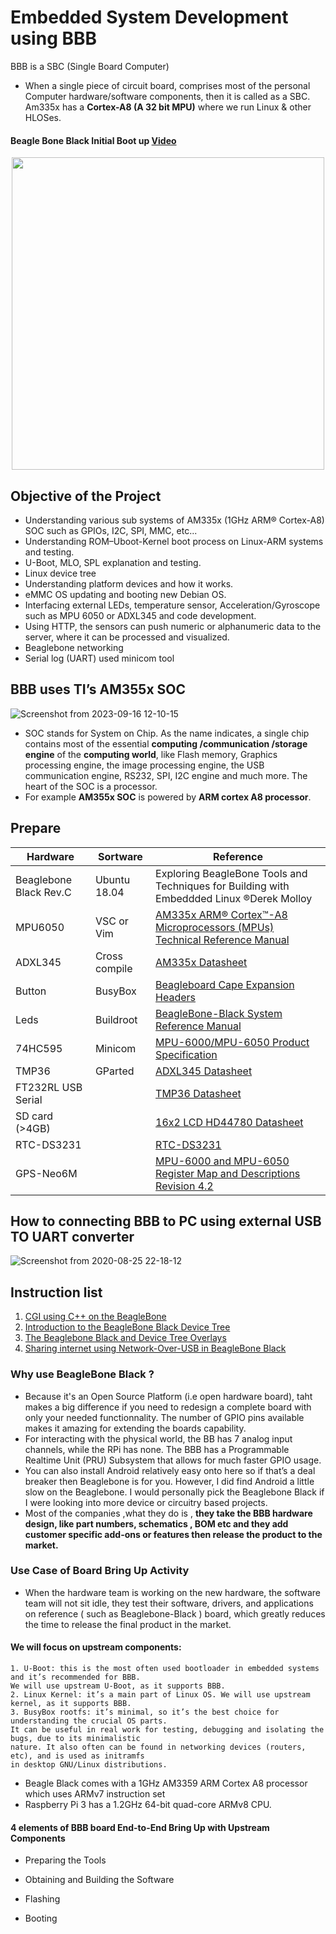# Embedded System Development using BBB 
BBB is a SBC (Single Board Computer) 

- When a single piece of circuit board, comprises most of the personal
Computer hardware/software components, then it is called as a SBC. Am335x has a **Cortex-A8 (A 32 bit MPU)** where we run Linux & other HLOSes.
#### Beagle Bone Black Initial Boot up [Video](https://www.youtube.com/watch?v=R6c0kC25NRo&ab_channel=PranabNandy)



<p align="center"> <img width="500" src="https://elementztechblog.files.wordpress.com/2014/11/beaglebone_black.jpg" /> </p>


## Objective of the Project
- Understanding various sub systems of AM335x (1GHz ARM® Cortex-A8) SOC such as GPIOs, I2C, SPI, MMC, etc...
- Understanding ROM–Uboot-Kernel boot process on Linux-ARM systems and testing.
- U-Boot, MLO, SPL explanation and testing.
- Linux device tree
- Understanding platform devices and how it works.
- eMMC OS updating and booting new Debian OS.
- Interfacing external LEDs, temperature sensor, Acceleration/Gyroscope such as MPU 6050 or ADXL345 and code development.
- Using HTTP, the sensors can push numeric or alphanumeric data to the server, where it can be processed and visualized.
- Beaglebone networking
- Serial log (UART) used minicom tool


## BBB uses TI’s AM355x SOC 
![Screenshot from 2023-09-16 12-10-15](https://github.com/PranabNandy/BeagleBone-Black-Platform-Bring-Up/assets/80820274/4c4607a6-96f2-4faa-8fed-4b81acda59bd)

-	SOC stands for System on Chip. As the name indicates, a single chip contains most of the essential **computing /communication /storage engine** of the **computing world**, like Flash memory, Graphics processing engine, the image processing engine, the USB communication engine, RS232, SPI, I2C engine and much more. The heart of the SOC is a processor.
-	For example **AM355x SOC** is powered by **ARM cortex A8 processor**.


## Prepare

| Hardware              | Sortware      | Reference                                                                                |
|-----------------------|---------------|------------------------------------------------------------------------------------------|
| Beaglebone Black Rev.C| Ubuntu 18.04  | Exploring BeagleBone Tools and Techniques for Building with Embeddded Linux ®Derek Molloy|
| MPU6050               | VSC or Vim    | [AM335x ARM® Cortex™-A8 Microprocessors (MPUs) Technical Reference Manual](https://www.ti.com/lit/ug/spruh73q/spruh73q.pdf?ts=1694841159478&ref_url=https%253A%252F%252Fwww.google.com%252F)|
| ADXL345               | Cross compile | [AM335x Datasheet](https://www.ti.com/lit/ds/sprs717l/sprs717l.pdf?ts=1598362140689&ref_url=https%253A%252F%252Fwww.google.com%252F)|
| Button                | BusyBox       | [Beagleboard Cape Expansion Headers](https://elinux.org/Beagleboard:Cape_Expansion_Headers)|  
| Leds                  | Buildroot     |  [BeagleBone-Black  System Reference Manual](https://cdn.sparkfun.com/datasheets/Dev/Beagle/e14%20BBB_SRM_rev%200.9.pdf) |     
| 74HC595               | Minicom       | [MPU-6000/MPU-6050 Product Specification](https://invensense.tdk.com/wp-content/uploads/2015/02/MPU-6000-Datasheet1.pdf)|
| TMP36                 | GParted       | [ADXL345 Datasheet](https://www.analog.com/media/en/technical-documentation/data-sheets/ADXL345.pdf)|
| FT232RL USB Serial    |               | [TMP36 Datasheet](https://www.analog.com/media/en/technical-documentation/data-sheets/TMP35_36_37.pdf)|
| SD card (>4GB)        |               | [16x2 LCD HD44780 Datasheet](https://www.sparkfun.com/datasheets/LCD/HD44780.pdf)|
| RTC-DS3231            |               | [RTC-DS3231](https://datasheets.maximintegrated.com/en/ds/DS3231.pdf) |
| GPS-Neo6M             |		| [MPU-6000 and MPU-6050 Register Map and Descriptions Revision 4.2](https://invensense.tdk.com/wp-content/uploads/2015/02/MPU-6000-Register-Map1.pdf)|

## How to connecting BBB to PC using external USB TO UART converter
![Screenshot from 2020-08-25 22-18-12](https://user-images.githubusercontent.com/32474027/91179255-3c4f7a00-e721-11ea-8006-a49083c3fb5e.png)

## Instruction list 
1. [CGI using C++ on the BeagleBone](http://derekmolloy.ie/beaglebone-cgicc/)
2. [Introduction to the BeagleBone Black Device Tree](https://learn.adafruit.com/introduction-to-the-beaglebone-black-device-tree/device-tree-overlays)
4. [The Beaglebone Black and Device Tree Overlays](http://www.ofitselfso.com/BeagleNotes/Beaglebone_Black_And_Device_Tree_Overlays.php)
3. [Sharing internet using Network-Over-USB in BeagleBone Black](https://elementztechblog.wordpress.com/2014/12/22/sharing-internet-using-network-over-usb-in-beaglebone-black/)

### Why use BeagleBone Black​ ? 
	
-	Because it's an Open Source Platform (i.e open hardware board), taht makes a big difference if you need to redesign a complete board with only your needed functionnality. The number of GPIO pins available makes it amazing for extending the boards capability. 
-	For interacting with the physical world, the BB has 7 analog input channels, while the RPi has none. The BBB has a Programmable Realtime Unit (PRU) Subsystem that allows for much faster GPIO usage.
-	You can also install Android relatively easy onto here so if that’s a deal breaker then Beaglebone is for you. However, I did find Android a little slow on the Beaglebone. I would personally pick the Beaglebone Black if I were looking into more device or circuitry based projects.
-	Most of the companies ,what they do is , **they take the BBB hardware design, like part numbers, schematics , BOM etc and they add customer specific
add-ons or features then release the product to the market.**

### Use Case of Board Bring Up Activity

-	When the hardware team is working on the new hardware, the software team will not sit idle, they test their software, drivers, and applications on
reference ( such as Beaglebone-Black ) board, which greatly reduces the time to release the final product in the market.

#### We will focus on upstream components:

	1. U-Boot: this is the most often used bootloader in embedded systems and it’s recommended for BBB. 
	We will use upstream U-Boot, as it supports BBB.
	2. Linux Kernel: it’s a main part of Linux OS. We will use upstream kernel, as it supports BBB.
	3. BusyBox rootfs: it’s minimal, so it’s the best choice for understanding the crucial OS parts. 
	It can be useful in real work for testing, debugging and isolating the bugs, due to its minimalistic 
	nature. It also often can be found in networking devices (routers, etc), and is used as initramfs 
	in desktop GNU/Linux distributions.


-	Beagle Black comes with a 1GHz AM3359 ARM Cortex A8 processor which uses ARMv7 instruction set
-	Raspberry Pi 3 has a 1.2GHz 64-bit quad-core ARMv8 CPU. 

#### 4 elements of BBB board End-to-End Bring Up with Upstream Components
-	Preparing the Tools

-	Obtaining and Building the Software

-	Flashing

-	Booting











